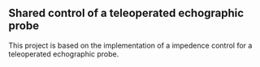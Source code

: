 ## Shared control of a teleoperated echographic probe

This project is based on the implementation of a impedence control for a teleoperated echographic probe.  
